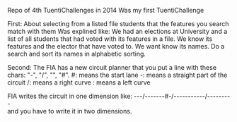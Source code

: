 Repo of 4th TuentiChallenges in 2014
Was my first TuentiChallenge

First: 
About selecting from a listed file students that the features you search match with them
Was explined like:
We had an elections at University and a list of all students that had voted with its features in a file.
We know its features and the elector that have voted to. 
We want know its names. Do a search and sort its names in alphabetic sorting.

Second:
The FIA has a new circuit planner that you put a line with these chars: "-", "/", "\", "#".
#: means the start lane
-: means a straight part of the circuit
/: means a right curve
\: means a left curve

FIA writes the circuit in one dimension like: ---/----\---#-/---\--------/---------\
and you have to write it in two dimensions.